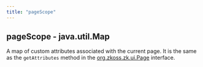 ```yaml
---
title: "pageScope"
---
```


## pageScope - java.util.Map

A map of custom attributes associated with the current page. It is the
same as the `getAttributes` method in the
[org.zkoss.zk.ui.Page](https://www.zkoss.org/javadoc/latest/zk/org/zkoss/zk/ui/Page.html) interface.

